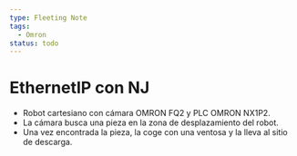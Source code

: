 ```yaml
---
type: Fleeting Note
tags:
  - Omron
status: todo
---
```

# EthernetIP con NJ

- Robot cartesiano con cámara OMRON FQ2 y PLC OMRON NX1P2.
- La cámara busca una pieza en la zona de desplazamiento del robot.
- Una vez encontrada la pieza, la coge con una ventosa y la lleva al sitio de descarga.